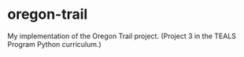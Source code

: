# oregon-trail
My implementation of the Oregon Trail project. (Project 3 in the TEALS Program Python curriculum.)
